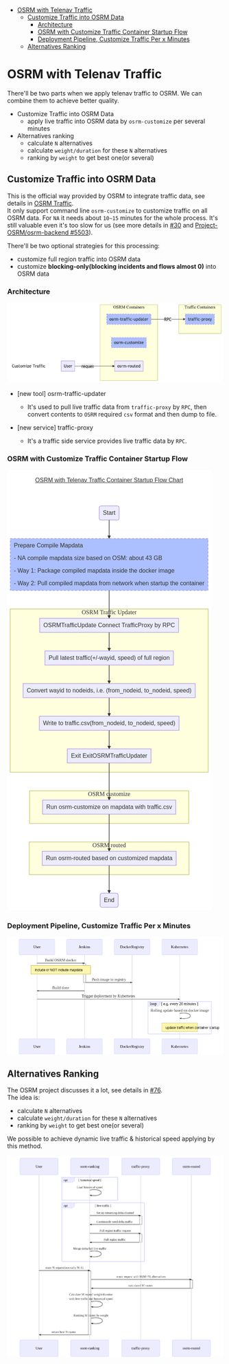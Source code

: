 - [OSRM with Telenav Traffic](#osrm-with-telenav-traffic)
  - [Customize Traffic into OSRM Data](#customize-traffic-into-osrm-data)
    - [Architecture](#architecture)
    - [OSRM with Customize Traffic Container Startup Flow](#osrm-with-customize-traffic-container-startup-flow)
    - [Deployment Pipeline, Customize Traffic Per x Minutes](#deployment-pipeline-customize-traffic-per-x-minutes)
  - [Alternatives Ranking](#alternatives-ranking)

# OSRM with Telenav Traffic
There'll be two parts when we apply telenav traffic to OSRM. We can combine them to achieve better quality.        

- Customize Traffic into OSRM Data   
  - apply live traffic into OSRM data by `osrm-customize` per several minutes
- Alternatives ranking     
  - calculate `N` alternatives
  - calculate `weight/duration` for these `N` alternatives 
  - ranking by `weight` to get best one(or several)

## Customize Traffic into OSRM Data  
This is the official way provided by OSRM to integrate traffic data, see details in [OSRM Traffic](https://github.com/Project-OSRM/osrm-backend/wiki/Traffic).    
It only support command line `osrm-customize` to customize traffic on all OSRM data. For `NA` it needs about `10~15` minutes for the whole process. It's still valuable even it's too slow for us (see more details in [#30](https://github.com/Telenav/osrm-backend/issues/30) and [Project-OSRM/osrm-backend #5503](https://github.com/Project-OSRM/osrm-backend/issues/5503)).     

There'll be two optional strategies for this processing:    
- customize full region traffic into OSRM data
- customize **blocking-only(blocking incidents and flows almost 0)** into OSRM data

### Architecture   
![](./graph/customize-traffic-into-data.mmg.png)

- [new tool] osrm-traffic-updater
  - It's used to pull live traffic data from `traffic-proxy` by `RPC`, then convert contents to `OSRM` required `csv` format and then dump to file.

- [new service] traffic-proxy
  - It's a traffic side service provides live traffic data by `RPC`.

### OSRM with Customize Traffic Container Startup Flow
![](./graph/customize-traffic-container-startup-flow-chart.mmd.png)

### Deployment Pipeline, Customize Traffic Per x Minutes 
![](./graph/osrm-release-deployment-pipeline.mmd.png)


## Alternatives Ranking
The OSRM project discusses it a lot, see details in [#76](https://github.com/Telenav/osrm-backend/issues/76#issue-511198359).    
The idea is:     
  - calculate `N` alternatives
  - calculate `weight/duration` for these `N` alternatives 
  - ranking by `weight` to get best one(or several)

We possible to achieve dynamic live traffic & historical speed applying by this method.      

![](./graph/osrm-alternatives-ranking-with-traffic-pipeline.mmd.svg)